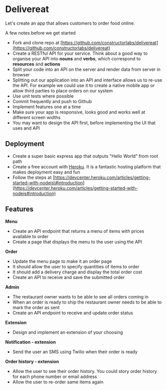 # Delivereat

Let's create an app that allows customers to order food online.

A few notes before we get started

* Fork and clone repo at [https://github.com/constructorlabs/delivereat](https://github.com/constructorlabs/delivereat)
* Create a RESTful API for your service. Think about a good way to organise your API into **nouns** and **verbs**, which correspond to **resources** and **actions**
* Split your code into an API on the server and render data from server in browser
* Splitting out our application into an API and interface allows us to re-use the API. For example we could use it to create a native mobile app or allow third parties to place orders on our system
* Use unit tests where possible
* Commit frequently and push to Github
* Implement features one at a time
* Make sure your app is responsive, looks good and works well at different screen widths
* You may want to design the API first, before implementing the UI that uses and API

## Deployment

* Create a super basic express app that outputs "Hello World" from root path
* Create a free account with [Heroku](https://heroku.com). It is a fantastic hosting platform that makes deployment easy and fun
* Follow the steps at [https://devcenter.heroku.com/articles/getting-started-with-nodejs\#introduction](https://devcenter.heroku.com/articles/getting-started-with-nodejs#introduction)

## Features

**Menu**

* Create an API endpoint that returns a menu of items with prices available to order
* Create a page that displays the menu to the user using the API

**Order**

* Update the menu page to make it an order page
* It should allow the user to specify quantities of items to order
* It should add a delivery charge and display the total order cost
* Create an API to receive and save the submitted order

**Admin**

* The restaurant owner wants to be able to see all orders coming in
* When an order is ready to ship the restaurant owner needs to be able to mark the order as sent
* Create an API endpoint to receive and update order status

**Extension**

* Design and implement an extension of your choosing

**Notification - extension**

* Send the user an SMS using Twilio when their order is ready

**Order history - extension**

* Allow the user to see their order history. You could story order history for each phone number or email address
* Allow the user to re-order same items again

